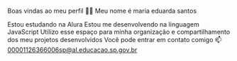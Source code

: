 Boas vindas ao meu perfil 💙💙
Meu nome é maria eduarda santos

Estou estudando na Alura
Estou me desenvolvendo na linguagem JavaScript
Utilizo esse espaço para minha organização e compartilhamento dos meu projetos desenvolvidos
Você pode entrar em contato comigo 📫
00001126366006sp@al.educacao.sp.gov.br
